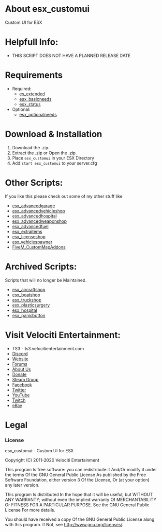 # About esx_customui
Custom UI for ESX

# Helpfull Info:
* THIS SCRIPT DOES NOT HAVE A PLANNED RELEASE DATE

# Requirements
* Required:
  * [es_extended](https://github.com/ESX-Org/es_extended)
  * [esx_basicneeds](https://github.com/ESX-Org/esx_basicneeds)
  * [esx_status](https://github.com/ESX-Org/esx_status)
* Optional:
  * [esx_optionalneeds](https://github.com/ESX-Org/esx_optionalneeds)

# Download & Installation
1) Download the .zip.
2) Extract the .zip or Open the .zip.
3) Place `esx_customui` in your ESX Directory
4) Add `start esx_customui` to your server.cfg

# Other Scripts:
If you like this please check out some of my other stuff like
* [esx_advancedgarage](https://github.com/HumanTree92/esx_advancedgarage)
* [esx_advancedvehicleshop](https://github.com/HumanTree92/esx_advancedvehicleshop)
* [esx_advancedhospital](https://github.com/HumanTree92/esx_advancedhospital)
* [esx_advancedweaponshop](https://github.com/HumanTree92/esx_advancedweaponshop)
* [esx_advancedfuel](https://github.com/HumanTree92/esx_advancedfuel)
* [esx_extraitems](https://github.com/HumanTree92/esx_extraitems)
* [esx_licenseshop](https://github.com/HumanTree92/esx_licenseshop)
* [esx_vehiclespawner](https://github.com/HumanTree92/esx_vehiclespawner)
* [FiveM_CustomMapAddons](https://github.com/HumanTree92/FiveM_CustomMapAddons)

# Archived Scripts:
Scripts that will no longer be Maintained.
* [esx_aircraftshop](https://github.com/HumanTree92/esx_aircraftshop)
* [esx_boatshop](https://github.com/HumanTree92/esx_boatshop)
* [esx_truckshop](https://github.com/HumanTree92/esx_truckshop)
* [esx_plasticsurgery](https://github.com/HumanTree92/esx_plasticsurgery)
* [esx_hospital](https://github.com/HumanTree92/esx_hospital)
* [esx_panicbutton](https://github.com/HumanTree92/esx_panicbutton)

# Visit Velociti Entertainment:
* TS3 - ts3.velocitientertainment.com
* [Discord](http://discord.velocitientertainment.com)
* [Website](http://velocitientertainment.com/)
* [Forums](http://velocitientertainment.com/forum)
* [About Us](http://velocitientertainment.com/pc-gaming/)
* [Donate](http://velocitientertainment.com/donations/)
* [Steam Group](http://steamcommunity.com/groups/velocitientertainment)
* [Facebook](http://facebook.com/VelocitiEntertainment)
* [Twitter](http://twitter.com/VelocitiEnt)
* [YouTube](http://youtube.com/user/HumanTree92)
* [Twitch](http://twitch.tv/humantree92)
* [eBay](http://ebay.com/usr/humantree92)

# Legal
### License
esx_customui - Custom UI for ESX

Copyright (C) 2011-2020 Velociti Entertainment

This program Is free software: you can redistribute it And/Or modify it under the terms Of the GNU General Public License As published by the Free Software Foundation, either version 3 Of the License, Or (at your option) any later version.

This program Is distributed In the hope that it will be useful, but WITHOUT ANY WARRANTY; without even the implied warranty Of MERCHANTABILITY Or FITNESS FOR A PARTICULAR PURPOSE. See the GNU General Public License For more details.

You should have received a copy Of the GNU General Public License along with this program. If Not, see http://www.gnu.org/licenses/.
